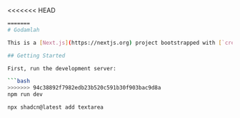 <<<<<<< HEAD
```bash (Things need to install)
=======
# Godamlah

This is a [Next.js](https://nextjs.org) project bootstrapped with [`create-next-app`](https://nextjs.org/docs/app/api-reference/cli/create-next-app).

## Getting Started

First, run the development server:

```bash
>>>>>>> 94c38892f7982edb23b520c591b30f903bac9d8a
npm run dev

npx shadcn@latest add textarea
```
